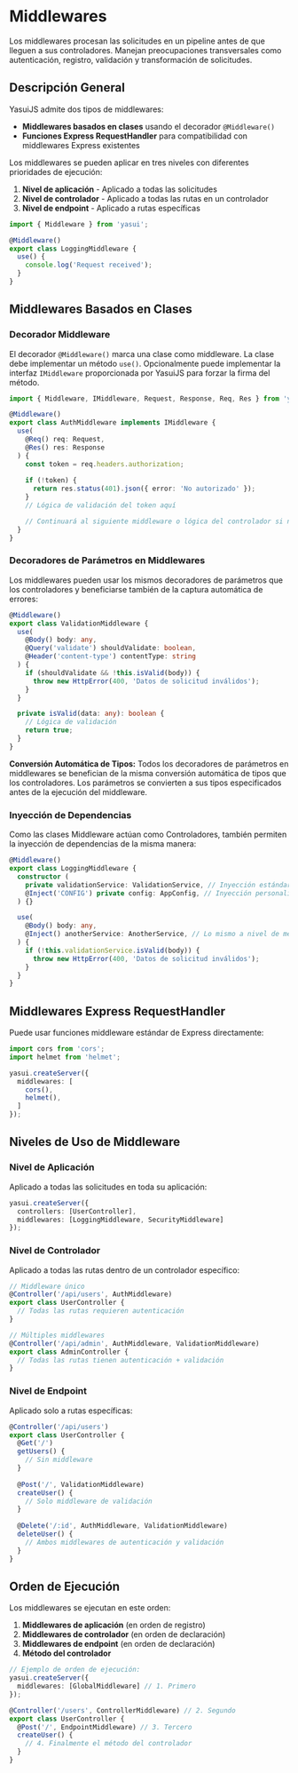 # Middlewares

Los middlewares procesan las solicitudes en un pipeline antes de que lleguen a sus controladores. Manejan preocupaciones transversales como autenticación, registro, validación y transformación de solicitudes.

## Descripción General

YasuiJS admite dos tipos de middlewares:
- **Middlewares basados en clases** usando el decorador `@Middleware()`
- **Funciones Express RequestHandler** para compatibilidad con middlewares Express existentes

Los middlewares se pueden aplicar en tres niveles con diferentes prioridades de ejecución:
1. **Nivel de aplicación** - Aplicado a todas las solicitudes
2. **Nivel de controlador** - Aplicado a todas las rutas en un controlador
3. **Nivel de endpoint** - Aplicado a rutas específicas

```typescript
import { Middleware } from 'yasui';

@Middleware()
export class LoggingMiddleware {
  use() {
    console.log('Request received');
  }
}
```

## Middlewares Basados en Clases

### Decorador Middleware

El decorador `@Middleware()` marca una clase como middleware. La clase debe implementar un método `use()`. Opcionalmente puede implementar la interfaz `IMiddleware` proporcionada por YasuiJS para forzar la firma del método.

```typescript
import { Middleware, IMiddleware, Request, Response, Req, Res } from 'yasui';

@Middleware()
export class AuthMiddleware implements IMiddleware {
  use(
    @Req() req: Request,
    @Res() res: Response
  ) {
    const token = req.headers.authorization;
    
    if (!token) {
      return res.status(401).json({ error: 'No autorizado' });
    }
    // Lógica de validación del token aquí

    // Continuará al siguiente middleware o lógica del controlador si no devuelve nada/void
  }
}
```

### Decoradores de Parámetros en Middlewares

Los middlewares pueden usar los mismos decoradores de parámetros que los controladores y beneficiarse también de la captura automática de errores:

```typescript
@Middleware()
export class ValidationMiddleware {
  use(
    @Body() body: any,
    @Query('validate') shouldValidate: boolean,
    @Header('content-type') contentType: string
  ) {
    if (shouldValidate && !this.isValid(body)) {
      throw new HttpError(400, 'Datos de solicitud inválidos');
    }
  }

  private isValid(data: any): boolean {
    // Lógica de validación
    return true;
  }
}
```

**Conversión Automática de Tipos:** Todos los decoradores de parámetros en middlewares se benefician de la misma conversión automática de tipos que los controladores. Los parámetros se convierten a sus tipos especificados antes de la ejecución del middleware.

### Inyección de Dependencias

Como las clases Middleware actúan como Controladores, también permiten la inyección de dependencias de la misma manera:

```typescript
@Middleware()
export class LoggingMiddleware {
  constructor (
    private validationService: ValidationService, // Inyección estándar
    @Inject('CONFIG') private config: AppConfig, // Inyección personalizada pre-registrada
  ) {}

  use(
    @Body() body: any,
    @Inject() anotherService: AnotherService, // Lo mismo a nivel de método
  ) {
    if (!this.validationService.isValid(body)) {
      throw new HttpError(400, 'Datos de solicitud inválidos');
    }
  }
}
```

## Middlewares Express RequestHandler

Puede usar funciones middleware estándar de Express directamente:

```typescript
import cors from 'cors';
import helmet from 'helmet';

yasui.createServer({
  middlewares: [
    cors(),
    helmet(),
  ]
});
```

## Niveles de Uso de Middleware

### Nivel de Aplicación

Aplicado a todas las solicitudes en toda su aplicación:

```typescript
yasui.createServer({
  controllers: [UserController],
  middlewares: [LoggingMiddleware, SecurityMiddleware]
});
```

### Nivel de Controlador

Aplicado a todas las rutas dentro de un controlador específico:

```typescript
// Middleware único
@Controller('/api/users', AuthMiddleware)
export class UserController {
  // Todas las rutas requieren autenticación
}

// Múltiples middlewares
@Controller('/api/admin', AuthMiddleware, ValidationMiddleware)
export class AdminController {
  // Todas las rutas tienen autenticación + validación
}
```

### Nivel de Endpoint

Aplicado solo a rutas específicas:

```typescript
@Controller('/api/users')
export class UserController {
  @Get('/')
  getUsers() {
    // Sin middleware
  }
  
  @Post('/', ValidationMiddleware)
  createUser() {
    // Solo middleware de validación
  }
  
  @Delete('/:id', AuthMiddleware, ValidationMiddleware)
  deleteUser() {
    // Ambos middlewares de autenticación y validación
  }
}
```

## Orden de Ejecución

Los middlewares se ejecutan en este orden:

1. **Middlewares de aplicación** (en orden de registro)
2. **Middlewares de controlador** (en orden de declaración)
3. **Middlewares de endpoint** (en orden de declaración)
4. **Método del controlador**

```typescript
// Ejemplo de orden de ejecución:
yasui.createServer({
  middlewares: [GlobalMiddleware] // 1. Primero
});

@Controller('/users', ControllerMiddleware) // 2. Segundo
export class UserController {
  @Post('/', EndpointMiddleware) // 3. Tercero
  createUser() {
    // 4. Finalmente el método del controlador
  }
}
```